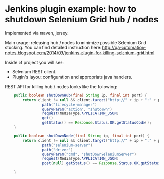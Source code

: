 Jenkins plugin example: how to shutdown Selenium Grid hub / nodes
======

Implemented via maven, jersey.

Main usage: releasing hub / nodes to minimize possible Selenium Grid stucking.
You can find detailed instruction here: http://qa-automation-notes.blogspot.com/2014/09/jenkins-plugin-for-killing-selenium-grid.html

Inside of project you will see: 
 
 - Selenium REST client.
 - Plugin's layout configuration and appropriate java handlers.

REST API for killing hub / nodes looks like the following:
```java
    public boolean shutDownHub(final String ip, final int port) {
        return client != null && client.target("http://" + ip + ":" + port)
                .path("lifecycle-manager")
                .queryParam("action", "shutdown")
                .request(MediaType.APPLICATION_JSON)
                .get()
                .getStatus() == Response.Status.OK.getStatusCode();
    }

    public boolean shutDownNode(final String ip, final int port) {
        return client != null && client.target("http://" + ip + ":" + port)
                .path("selenium-server")
                .path("driver")
                .queryParam("cmd", "shutDownSeleniumServer")
                .request(MediaType.APPLICATION_JSON)
                .post(null).getStatus() == Response.Status.OK.getStatusCode();

    }		
```